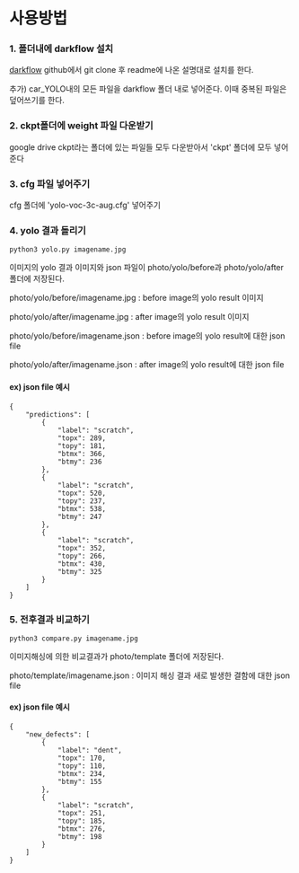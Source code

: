 
# 사용방법


### 1. 폴더내에 darkflow 설치


[darkflow](https://github.com/thtrieu/darkflow) github에서 git clone 후 readme에 나온 설명대로 설치를 한다.


추가) car_YOLO내의 모든 파일을 darkflow 폴더 내로 넣어준다. 이때 중복된 파일은 덮어쓰기를 한다.


### 2. ckpt폴더에 weight 파일 다운받기


google drive ckpt라는 폴더에 있는 파일들 모두 다운받아서 'ckpt' 폴더에 모두 넣어준다


### 3. cfg 파일 넣어주기


cfg 폴더에 'yolo-voc-3c-aug.cfg' 넣어주기


### 4. yolo 결과 돌리기


```
python3 yolo.py imagename.jpg 
```

이미지의 yolo 결과 이미지와 json 파일이 photo/yolo/before과 photo/yolo/after 폴더에 저장된다.

photo/yolo/before/imagename.jpg 	: before image의 yolo result 이미지

photo/yolo/after/imagename.jpg 		: after image의 yolo result 이미지

photo/yolo/before/imagename.json 	: before image의 yolo result에 대한 json file

photo/yolo/after/imagename.json 	: after image의 yolo result에 대한 json file


#### ex) json file 예시

```
{
	"predictions": [
		{
			"label": "scratch",
			"topx": 289,
			"topy": 181,
			"btmx": 366,
			"btmy": 236
		},
		{
			"label": "scratch",
			"topx": 520,
			"topy": 237,
			"btmx": 538,
			"btmy": 247
		},
		{
			"label": "scratch",
			"topx": 352,
			"topy": 266,
			"btmx": 430,
			"btmy": 325
		}
	]
}
```


### 5. 전후결과 비교하기


```
python3 compare.py imagename.jpg 
```

이미지해싱에 의한 비교결과가 photo/template 폴더에 저장된다.

photo/template/imagename.json 	: 이미지 해싱 결과 새로 발생한 결함에 대한 json file


#### ex) json file 예시
```
{
	"new_defects": [
		{
			"label": "dent",
			"topx": 170,
			"topy": 110,
			"btmx": 234,
			"btmy": 155
		},
		{
			"label": "scratch",
			"topx": 251,
			"topy": 185,
			"btmx": 276,
			"btmy": 198
		}
	]
}
```
